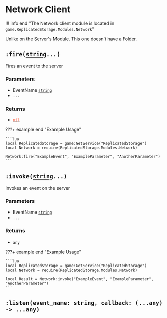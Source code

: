 [UserCFrame]: https://create.roblox.com/docs/reference/engine/enums/UserCFrame
[CFrame]: https://create.roblox.com/docs/reference/engine/datatypes/CFrame 
[Vector3]: https://create.roblox.com/docs/reference/engine/datatypes/Vector3 
[string]: https://create.roblox.com/docs/luau/strings
[nil]: https://create.roblox.com/docs/luau/nil

# Network Client
!!! info end "The Network client module is located in `game.ReplicatedStorage.Modules.Network`"

Unlike on the Server's Module. This one doesn't have a Folder.

## `:fire(`[`string`][string]`...)`
Fires an event to the server

### Parameters
* EventName [`string`][string]
* `...`

### Returns
* [<span style="color:Tomato"> `nil` </span>][nil]

???+ example end "Example Usage"

    ```lua
    local ReplicatedStorage = game:GetService("ReplicatedStorage")
    local Network = require(ReplicatedStorage.Modules.Network)

    Network:fire("ExampleEvent", "ExampleParameter", "AnotherParameter")
    ```

## `:invoke(`[`string`][string]`...)`
Invokes an event on the server

### Parameters
* EventName [`string`][string]
* `...`

### Returns
* `any`

???+ example end "Example Usage"

    ```lua
    local ReplicatedStorage = game:GetService("ReplicatedStorage")
    local Network = require(ReplicatedStorage.Modules.Network)

    local Result = Network:invoke("ExampleEvent", "ExampleParameter", "AnotherParameter")
    ```


## ``:listen(event_name: string, callback: (...any) -> ...any)``